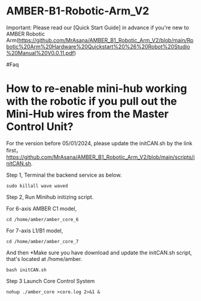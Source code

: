 # AMBER-B1-Robotic-Arm_V2
Important: Please read our [Quick Start Guide] in advance if you're new to AMBER Robotic Arm(https://github.com/MrAsana/AMBER_B1_Robotic_Arm_V2/blob/main/Robotic%20Arm%20Hardware%20Quickstart%20%26%20Robot%20Studio%20Manual%20V0.0.11.pdf) 

#Faq

# How to re-enable mini-hub working with the robotic if you pull out the Mini-Hub wires from the Master Control Unit?

For the version before 05/01/2024, please update the initCAN.sh by the link first，https://github.com/MrAsana/AMBER_B1_Robotic_Arm_V2/blob/main/scripts/initCAN.sh. 

Step 1, Terminal the backend service as below.

`sudo killall wave waved `

Step 2, Run Minihub initizing script.

For 6-axis AMBER C1 model, 

`cd /home/amber/amber_core_6`

For 7-axis L1/B1 model,

`cd /home/amber/amber_core_7`

And then
*Make sure you have download and update the initCAN.sh script, that's located at /home/amber.

`bash initCAN.sh`

Step 3 Launch Core Control System

`nohup ./amber_core >core.log 2>&1 &`
